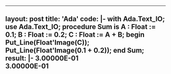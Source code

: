 ---
layout: post
title: 'Ada'
code: |-
  with Ada.Text_IO; use Ada.Text_IO;
  procedure Sum is
    A : Float := 0.1;
    B : Float := 0.2;
    C : Float := A + B;
  begin
    Put_Line(Float'Image(C));
    Put_Line(Float'Image(0.1 + 0.2));
  end Sum;
result: |-
  3.00000E-01  
  3.00000E-01
  ---
